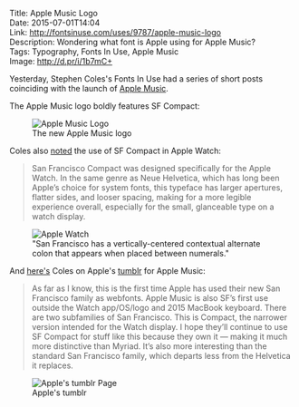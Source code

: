 Title: Apple Music Logo  
Date: 2015-07-01T14:04  
Link: http://fontsinuse.com/uses/9787/apple-music-logo  
Description: Wondering what font is Apple using for Apple Music?  
Tags: Typography, Fonts In Use, Apple Music  
Image: http://d.pr/i/1b7mC+  

Yesterday, Stephen Coles's Fonts In Use had a series of short posts coinciding with the launch of [Apple Music][sixcolors]. 

The Apple Music logo boldly features SF Compact:

<figure>
	<img src="http://d.pr/i/1b7mC+" alt="Apple Music Logo" title="Apple Music Logo">
	<figcaption>The new Apple Music logo</figcaption>
</figure>

Coles also [noted][fontsinuse] the use of SF Compact in Apple Watch:

> San Francisco Compact was designed specifically for the Apple Watch. In the same genre as Neue Helvetica, which has long been Apple’s choice for system fonts, this typeface has larger apertures, flatter sides, and looser spacing, making for a more legible experience overall, especially for the small, glanceable type on a watch display.

<figure>
	<img class="screenshot applewatch" src="http://d.pr/i/12c69+" alt="Apple Watch" title="Apple Watch">
	<figcaption>"San Francisco has a vertically-centered contextual alternate colon that appears when placed between numerals."</figcaption>
</figure>

And [here's][fontsinuse 2] Coles on Apple's [tumblr][tumblr] for Apple Music:

> As far as I know, this is the first time Apple has used their new San Francisco family as webfonts. Apple Music is also SF’s first use outside the Watch app/OS/logo and 2015 MacBook keyboard. There are two subfamilies of San Francisco. This is Compact, the narrower version intended for the Watch display. I hope they’ll continue to use SF Compact for stuff like this because they own it — making it much more distinctive than Myriad. It’s also more interesting than the standard San Francisco family, which departs less from the Helvetica it replaces.

<figure>
	<img src="http://assets.fontsinuse.com/static/use-media-items/31/30548/full-2430x1776/5593308d/Apple%20Music%20tumblr.png" alt="Apple's tumblr Page" title="Apple's tumblr Page">
	<figcaption>Apple's tumblr</figcaption>
</figure>

[fontsinuse]: http://fontsinuse.com/uses/9788/apple-watch-os-watchos "Fonts In Use: watchOS"
[fontsinuse 2]: http://fontsinuse.com/uses/9786/apple-music-tumblr-site "Fonts In Use: Apple Music tumblr"
[sixcolors]: http://sixcolors.com/post/2015/06/apple-music-first-looks-trumpet-curation-over-algorithms/ "Six Colors on Apple Music's curation"
[tumblr]: http://applemusic.tumblr.com/ "Apple Music on tumblr"